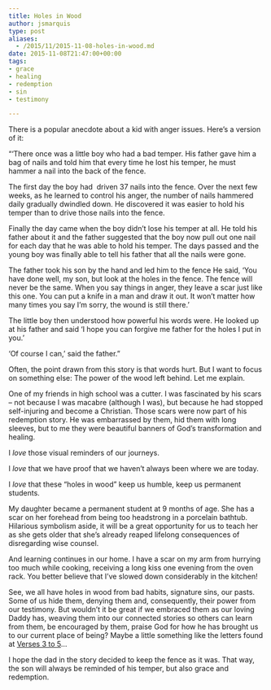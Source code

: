 ```yaml
---
title: Holes in Wood
author: jsmarquis
type: post
aliases:
  - /2015/11/2015-11-08-holes-in-wood.md
date: 2015-11-08T21:47:00+00:00
tags:
- grace
- healing
- redemption
- sin
- testimony

---
```

There is a popular anecdote about a kid with anger issues. Here&#8217;s a version of it:

&#8220;&#8216;There once was a little boy who had a bad temper. His father gave him a bag of nails and told him that every time he lost his temper, he must hammer a nail into the back of the fence.&nbsp;

The first day the boy had&nbsp; driven 37 nails into the fence. Over the next few weeks, as he learned to control his anger, the number of nails hammered daily gradually dwindled down. He discovered it was easier to hold his temper than to drive those nails into the fence.&nbsp;

Finally the day came when the boy didn&#8217;t lose his temper at all. He told his father about it and the father suggested that the boy now pull out one nail for each day that he was able to hold his temper. The days passed and the young boy was finally able to tell his father that all the nails were gone.&nbsp;

The father took his son by the hand and led him to the fence He said, &#8216;You have done well, my son, but look at the holes in the fence. The fence will never be the same. When you say things in anger, they leave a scar just like this one. You can put a knife in a man and draw it out. It won&#8217;t matter how many times you say I&#8217;m sorry, the wound is still there.&#8217;

The little boy then understood how powerful his words were. He looked up at his father and said &#8216;I hope you can forgive me father for the holes I put in you.&#8217; &nbsp;

&#8216;Of course I can,&#8217; said the father.&#8221;

Often, the point drawn from this story is that words hurt. But I want to focus on something else: The power of the wood left behind. Let me explain.

One of my friends in high school was a cutter. I was fascinated by his scars &#8211; not because I was macabre (although I was), but because he had stopped self-injuring and become a Christian. Those scars were now part of his redemption story. He was embarrassed by them, hid them with long sleeves, but to me they were beautiful banners of God&#8217;s transformation and healing.

I _love_ those visual reminders of our journeys.

I _love_ that we have proof that we haven&#8217;t always been where we are today.

I _love_ that these &#8220;holes in wood&#8221; keep us humble, keep us permanent students.

My daughter became a permanent student at 9 months of age. She has a scar on her forehead from being too headstrong in a porcelain bathtub. Hilarious symbolism aside, it will be a great opportunity for us to teach her as she gets older that she&#8217;s already reaped lifelong consequences of disregarding wise counsel.

And learning continues in our home. I have a scar on my arm from hurrying too much while cooking, receiving a long kiss one evening from the oven rack. You better believe that I&#8217;ve slowed down considerably in the kitchen!

See, we all have holes in wood from bad habits, signature sins, our pasts. Some of us hide them, denying them and, consequently, their power from our testimony. But wouldn&#8217;t it be great if we embraced them as our loving Daddy has, weaving them into our connected stories so others can learn from them, be encouraged by them, praise God for how he has brought us to our current place of being? Maybe a little something like the letters found at <a href="http://verses3to5.com/" target="_blank">Verses 3 to 5</a>&#8230;

I hope the dad in the story decided to keep the fence as it was. That way, the son will always be reminded of his temper, but also grace and redemption.